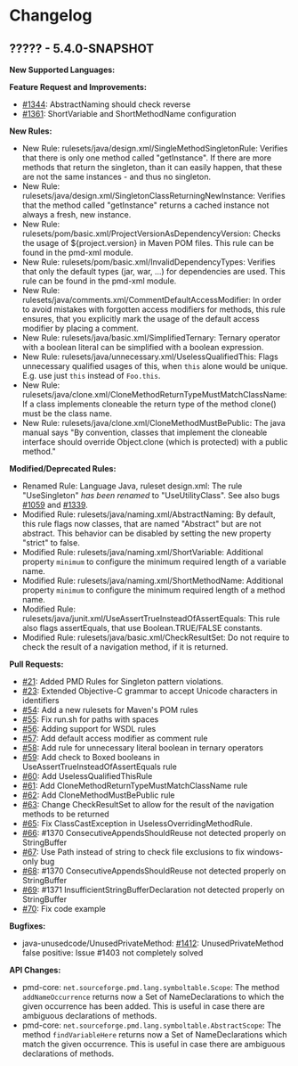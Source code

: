 # Changelog

## ????? - 5.4.0-SNAPSHOT


**New Supported Languages:**


**Feature Request and Improvements:**

*   [#1344](https://sourceforge.net/p/pmd/bugs/1344/): AbstractNaming should check reverse
*   [#1361](https://sourceforge.net/p/pmd/bugs/1361/): ShortVariable and ShortMethodName configuration


**New Rules:**

*   New Rule: rulesets/java/design.xml/SingleMethodSingletonRule: Verifies that there is only one method called
    "getInstance". If there are more methods that return the singleton, than it can easily happen, that these
    are not the same instances - and thus no singleton.
*   New Rule: rulesets/java/design.xml/SingletonClassReturningNewInstance: Verifies that the method called
    "getInstance" returns a cached instance not always a fresh, new instance.
*   New Rule: rulesets/pom/basic.xml/ProjectVersionAsDependencyVersion: Checks the usage of ${project.version} in
    Maven POM files. This rule can be found in the pmd-xml module.
*   New Rule: rulesets/pom/basic.xml/InvalidDependencyTypes: Verifies that only the default types (jar, war, ...)
    for dependencies are used. This rule can be found in the pmd-xml module.
*   New Rule: rulesets/java/comments.xml/CommentDefaultAccessModifier: In order to avoid mistakes with
    forgotten access modifiers for methods, this rule ensures, that you explicitly mark the usage of the
    default access modifier by placing a comment.
*   New Rule: rulesets/java/basic.xml/SimplifiedTernary: Ternary operator with a boolean literal
    can be simplified with a boolean expression.
*   New Rule: rulesets/java/unnecessary.xml/UselessQualifiedThis: Flags unnecessary qualified usages
    of this, when `this` alone would be unique. E.g. use just `this` instead of `Foo.this`.
*   New Rule: rulesets/java/clone.xml/CloneMethodReturnTypeMustMatchClassName: If a class implements cloneable
    the return type of the method clone() must be the class name.
*   New Rule: rulesets/java/clone.xml/CloneMethodMustBePublic: The java manual says "By convention,
    classes that implement the cloneable interface should override Object.clone (which is protected)
    with a public method."


**Modified/Deprecated Rules:**

*   Renamed Rule: Language Java, ruleset design.xml: The rule "UseSingleton" *has been renamed* to "UseUtilityClass".
    See also bugs [#1059](https://sourceforge.net/p/pmd/bugs/1059) and [#1339](https://sourceforge.net/p/pmd/bugs/1339/).
*   Modified Rule: rulesets/java/naming.xml/AbstractNaming: By default, this rule flags now classes,
    that are named "Abstract" but are not abstract. This behavior can be disabled by setting
    the new property "strict" to false.
*   Modified Rule: rulesets/java/naming.xml/ShortVariable: Additional property `minimum` to configure
    the minimum required length of a variable name.
*   Modified Rule: rulesets/java/naming.xml/ShortMethodName: Additional property `minimum` to configure
    the minimum required length of a method name.
*   Modified Rule: rulesets/java/junit.xml/UseAssertTrueInsteadOfAssertEquals: This rule also flags
    assertEquals, that use Boolean.TRUE/FALSE constants.
*   Modified Rule: rulesets/java/basic.xml/CheckResultSet: Do not require to check the result of a navigation
    method, if it is returned.

**Pull Requests:**

*   [#21](https://github.com/adangel/pmd/pull/21): Added PMD Rules for Singleton pattern violations.
*   [#23](https://github.com/adangel/pmd/pull/23): Extended Objective-C grammar to accept Unicode characters in identifiers
*   [#54](https://github.com/pmd/pmd/pull/54): Add a new rulesets for Maven's POM rules
*   [#55](https://github.com/pmd/pmd/pull/55): Fix run.sh for paths with spaces
*   [#56](https://github.com/pmd/pmd/pull/56): Adding support for WSDL rules
*   [#57](https://github.com/pmd/pmd/pull/57): Add default access modifier as comment rule
*   [#58](https://github.com/pmd/pmd/pull/58): Add rule for unnecessary literal boolean in ternary operators
*   [#59](https://github.com/pmd/pmd/pull/59): Add check to Boxed booleans in UseAssertTrueInsteadOfAssertEquals rule
*   [#60](https://github.com/pmd/pmd/pull/60): Add UselessQualifiedThisRule
*   [#61](https://github.com/pmd/pmd/pull/61): Add CloneMethodReturnTypeMustMatchClassName rule
*   [#62](https://github.com/pmd/pmd/pull/62): Add CloneMethodMustBePublic rule
*   [#63](https://github.com/pmd/pmd/pull/63): Change CheckResultSet to allow for the result of the navigation methods to be returned
*   [#65](https://github.com/pmd/pmd/pull/65): Fix ClassCastException in UselessOverridingMethodRule.
*   [#66](https://github.com/pmd/pmd/pull/66): #1370 ConsecutiveAppendsShouldReuse not detected properly on StringBuffer
*   [#67](https://github.com/pmd/pmd/pull/67): Use Path instead of string to check file exclusions to fix windows-only bug
*   [#68](https://github.com/pmd/pmd/pull/68): #1370 ConsecutiveAppendsShouldReuse not detected properly on StringBuffer
*   [#69](https://github.com/pmd/pmd/pull/69): #1371 InsufficientStringBufferDeclaration not detected properly on StringBuffer
*   [#70](https://github.com/pmd/pmd/pull/70): Fix code example


**Bugfixes:**

*   java-unusedcode/UnusedPrivateMethod:
    [#1412](https://sourceforge.net/p/pmd/bugs/1412/): UnusedPrivateMethod false positive: Issue #1403 not completely solved

**API Changes:**

*   pmd-core: `net.sourceforge.pmd.lang.symboltable.Scope`: The method `addNameOccurrence` returns now a Set of
    NameDeclarations to which the given occurrence has been added. This is useful in case there are ambiguous declarations
    of methods.
*   pmd-core: `net.sourceforge.pmd.lang.symboltable.AbstractScope`: The method `findVariableHere` returns now
    a Set of NameDeclarations which match the given occurrence.  This is useful in case there are ambiguous declarations
    of methods.
